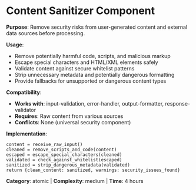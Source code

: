 # Content Sanitizer Component

**Purpose**: Remove security risks from user-generated content and external data sources before processing.

**Usage**: 
- Remove potentially harmful code, scripts, and malicious markup
- Escape special characters and HTML/XML elements safely
- Validate content against secure whitelist patterns
- Strip unnecessary metadata and potentially dangerous formatting
- Provide fallbacks for unsupported or dangerous content types

**Compatibility**: 
- **Works with**: input-validation, error-handler, output-formatter, response-validator
- **Requires**: Raw content from various sources
- **Conflicts**: None (universal security component)

**Implementation**:
```pseudocode
content = receive_raw_input()
cleaned = remove_scripts_and_code(content)
escaped = escape_special_characters(cleaned)
validated = check_against_whitelist(escaped)
sanitized = strip_dangerous_metadata(validated)
return {clean_content: sanitized, warnings: security_issues_found}
```

**Category**: atomic | **Complexity**: medium | **Time**: 4 hours
